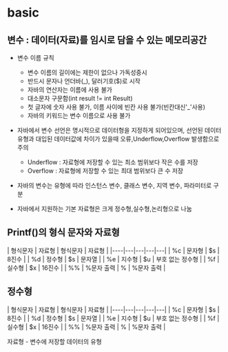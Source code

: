 # basic

## 변수 : 데이터(자료)를 임시로 담을 수 있는 메모리공간

- 변수 이름 규칙
    - 변수 이름의 길이에는 제한이 없으나 가독성중시
    - 반드시 문자나 언더바(_), 달러기호($)로 시작
    - 자바의 연산자는 이름에 사용 불가
    - 대소문자 구문함(int result != int Result)
    - 첫 글자에 숫자 사용 불가, 이름 사이에 빈칸 사용 불가(빈칸대신'_'사용)
    - 자바의 키워드는 변수 이름으로 사용 불가

- 자바에서 변수 선언은 명시적으로 데이터형을 지정하게 되어있으며, 선언된 데이터 유형과
대입된 데이터값에 차이가 있을때 오류,Underflow,Overflow  발생함으로 주의 
    - Underflow : 자료형에 저장할 수 있는 최소 범위보다 작은 수를 저장
    - Overflow : 자료형에 저장할 수 있는 최대 범위보다 큰 수 저장

- 자바의 변수는 유형에 따라 인스턴스 변수, 클래스 변수, 지역 변수, 파라미터로 구분

- 자바에서 지원하는 기본 자료형은 크게 정수형,실수형,논리형으로 나눔


## Printf()의 형식 문자와 자료형   

| 형식문자 | 자료형 | 형식문자 | 자료형 |
|----|---|---|---|---|
| %c | 문자형 | $s | 8진수 |
| %d | 정수형 | $s | 문자열 |
| %e | 지수형 | $u | 부호 없는 정수형 |
| %f | 실수형 | $x | 16진수 |
| %% | %문자 출력 | \% | %문자 출력 |

## 정수형

| 형식문자 | 자료형 | 형식문자 | 자료형 |
|----|---|---|---|---|
| %c | 문자형 | $s | 8진수 |
| %d | 정수형 | $s | 문자열 |
| %e | 지수형 | $u | 부호 없는 정수형 |
| %f | 실수형 | $x | 16진수 |
| %% | %문자 출력 | \% | %문자 출력 |



자료형 - 변수에 저장할 데이터의 유형





